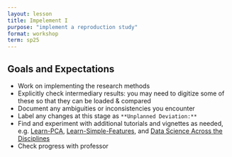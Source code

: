 ```yaml
---
layout: lesson
title: Impelement I
purpose: "implement a reproduction study"
format: workshop
term: sp25
---
```


## Goals and Expectations

- Work on implementing the research methods
- Explicitly check intermediary results: you may need to digitize some of these so that they can be loaded & compared
- Document any ambiguities or inconsistencies you encounter
- Label any changes at this stage as `**Unplanned Deviation:**`
- Find and experiment with additional tutorials and vignettes as needed, e.g. [Learn-PCA](https://github.com/opengisci/Learn-PCA),  [Learn-Simple-Features](https://github.com/opengisci/Learn-Simple-Features), and [Data Science Across the Disciplines](https://opengisci.github.io/dsad25_book/)
- Check progress with professor